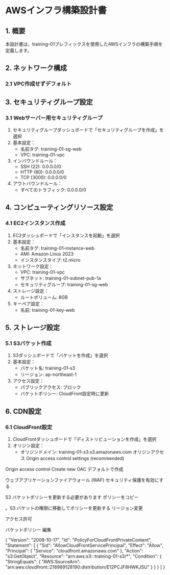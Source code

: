 # AWSインフラ構築設計書

## 1. 概要
本設計書は、training-01プレフィックスを使用したAWSインフラの構築手順を定義します。

## 2. ネットワーク構成
### 2.1 VPC作成せずデフォルト

## 3. セキュリティグループ設定
### 3.1 Webサーバー用セキュリティグループ
1. セキュリティグループダッシュボードで「セキュリティグループを作成」を選択
2. 基本設定：
   - 名前タグ: training-01-sg-web
   - VPC: training-01-vpc
3. インバウンドルール：
   - SSH (22): 0.0.0.0/0
   - HTTP (80): 0.0.0.0/0
   - TCP (3000): 0.0.0.0/0
4. アウトバウンドルール：
   - すべてのトラフィック: 0.0.0.0/0

## 4. コンピューティングリソース設定
### 4.1 EC2インスタンス作成
1. EC2ダッシュボードで「インスタンスを起動」を選択
2. 基本設定：
   - 名前タグ: training-01-instance-web
   - AMI: Amazon Linux 2023
   - インスタンスタイプ: t2.micro
3. ネットワーク設定：
   - VPC: training-01-vpc
   - サブネット: training-01-subnet-pub-1a
   - セキュリティグループ: training-01-sg-web
4. ストレージ設定：
   - ルートボリューム: 8GB
5. キーペア設定：
   - 名前: training-01-key-web

## 5. ストレージ設定
### 5.1 S3バケット作成
1. S3ダッシュボードで「バケットを作成」を選択
2. 基本設定：
   - バケット名: training-01-s3
   - リージョン: ap-northeast-1
3. アクセス設定：
   - パブリックアクセス: ブロック
   - バケットポリシー: CloudFront設定時に更新

## 6. CDN設定
### 6.1 CloudFront設定
1. CloudFrontダッシュボードで「ディストリビューションを作成」を選択
2. オリジン設定：
   - オリジンドメイン: training-01-s3.s3.amazonaws.com
オリジンアクセス
Origin access control settings (recommended)

Origin access control
Create new OAC
デフォルトで作成

ウェブアプリケーションファイアウォール (WAF)
セキュリティ保護を有効にする

S3 バケットポリシーを更新する必要があります
ポリシーをコピー

。S3 バケットの権限に移動してポリシーを更新する 
リージョン変更

アクセス許可

バケットポリシー
編集

{
        "Version": "2008-10-17",
        "Id": "PolicyForCloudFrontPrivateContent",
        "Statement": [
            {
                "Sid": "AllowCloudFrontServicePrincipal",
                "Effect": "Allow",
                "Principal": {
                    "Service": "cloudfront.amazonaws.com"
                },
                "Action": "s3:GetObject",
                "Resource": "arn:aws:s3:::training-01-s3/*",
                "Condition": {
                    "StringEquals": {
                      "AWS:SourceArn": "arn:aws:cloudfront::216989128190:distribution/E12PCJF8HWKJSU"
                    }
                }
            }
        ]
      }


